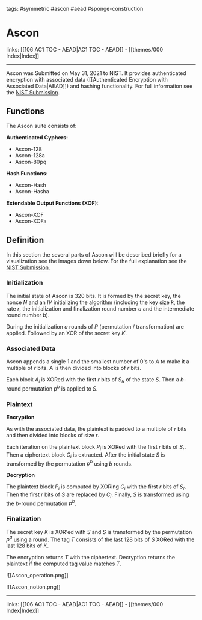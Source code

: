 tags: #symmetric #ascon #aead #sponge-construction

# Ascon

links:  [[106 AC1 TOC - AEAD|AC1 TOC - AEAD]] - [[themes/000 Index|Index]]

---

Ascon was Submitted on May 31, 2021 to NIST. It provides authenticated encryption with associated data ([[Authenticated Encryption with Associated Data|AEAD]]) and hashing functionality. For full information see the [NIST Submission](https://ascon.iaik.tugraz.at/files/asconv12-nist.pdf).

## Functions

The Ascon suite consists of:

**Authenticated Cyphers:**

- Ascon-128
- Ascon-128a
- Ascon-80pq

**Hash Functions:**

- Ascon-Hash
- Ascon-Hasha

**Extendable Output Functions (XOF):**

- Ascon-XOF
- Ascon-XOFa

## Definition

In this section the several parts of Ascon will be described briefly for a visualization see the images down below. For the full explanation see the [NIST Submission](https://ascon.iaik.tugraz.at/files/asconv12-nist.pdf).

### Initialization

The initial state of Ascon is 320 bits. It is formed by the secret key, the nonce $N$ and an $IV$ initializing the algorithm (including the key size $k$, the rate $r$, the initialization and finalization round number $a$ and the intermediate round number $b$).

During the initialization $a$ rounds of $P$ (permutation / transformation) are applied. Followed by an XOR of the secret key $K$.

### Associated Data

Ascon appends a single $1$ and the smallest number of $0$'s to $A$ to make it a multiple of $r$ bits. $A$ is then divided into blocks of $r$ bits.

Each block $A_i$ is XORed with the first $r$ bits of $S_R$ of the state $S$. Then a $b$-round permutation $p^b$ is applied to $S$.

### Plaintext

**Encryption**

As with the associated data, the plaintext is padded to a multiple of $r$ bits and then divided into blocks of size $r$.

Each iteration on the plaintext block $P_i$ is XORed with the first $r$ bits of $S_r$. Then a ciphertext block $C_i$ is extracted. After the initial state $S$ is transformed by the permutation $p^b$ using $b$ rounds.

**Decryption**

The plaintext block $P_i$ is computed by XORing $C_i$ with the first $r$ bits of $S_r$. Then the first $r$ bits of $S$ are replaced by $C_i$. Finally, $S$ is transformed using the $b$-round permutation $p^b$.

### Finalization

The secret key $K$ is XOR'ed with $S$ and $S$ is transformed by the permutation $p^a$ using a round. The tag $T$ consists of the last 128 bits of $S$ XORed with the last 128 bits of $K$.

The encryption returns $T$ with the ciphertext.
Decryption returns the plaintext if the computed tag value matches $T$.

![[Ascon_operation.png]]

![[Ascon_notion.png]]

---
links:  [[106 AC1 TOC - AEAD|AC1 TOC - AEAD]] - [[themes/000 Index|Index]]